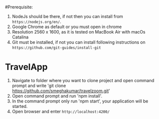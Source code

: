 #Prerequisite:
1. NodeJs should be there, if not then you can install from `https://nodejs.org/en/`.
2. Google Chrome as default or you must open in chrome
3. Resolution 2560 x 1600, as it is tested on MacBook Air with macOs Catalina
4. Git must be installed, if not you can install following instructions on `https://github.com/git-guides/install-git`

# TravelApp
1. Navigate to folder where you want to clone project and open command prompt and write 
   'git clone https://github.com/smeghakumar/travelzoom.git'
2. Open command prompt and run 'npm install'.
3. In the command prompt only run 'npm start', your application will be started.
4. Open browser and enter `http://localhost:4200/`
